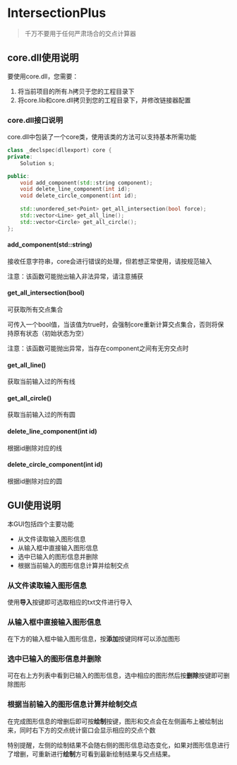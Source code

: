 # IntersectionPlus

> 千万不要用于任何严肃场合的交点计算器

## core.dll使用说明

要使用core.dll，您需要：

1. 将当前项目的所有.h拷贝于您的工程目录下
2. 将core.lib和core.dll拷贝到您的工程目录下，并修改链接器配置

### core.dll接口说明

core.dll中包装了一个core类，使用该类的方法可以支持基本所需功能

```c++
class _declspec(dllexport) core {
private:
	Solution s;

public:
	void add_component(std::string component);
    void delete_line_component(int id);
	void delete_circle_component(int id);
    
	std::unordered_set<Point> get_all_intersection(bool force);
	std::vector<Line> get_all_line();
	std::vector<Circle> get_all_circle();
};
```

#### add_component(std::string)

接收任意字符串，core会进行错误的处理，但若想正常使用，请按规范输入

注意：该函数可能抛出输入非法异常，请注意捕获

#### get_all_intersection(bool)

可获取所有交点集合

可传入一个bool值，当该值为true时，会强制core重新计算交点集合，否则将保持原有状态（初始状态为空）

注意：该函数可能抛出异常，当存在component之间有无穷交点时

#### get_all_line()

获取当前输入过的所有线

#### get_all_circle()

获取当前输入过的所有圆

#### delete_line_component(int id)

根据id删除对应的线

#### delete_circle_component(int id)

根据id删除对应的圆

## GUI使用说明

本GUI包括四个主要功能

+ 从文件读取输入图形信息
+ 从输入框中直接输入图形信息
+ 选中已输入的图形信息并删除
+ 根据当前输入的图形信息计算并绘制交点

### 从文件读取输入图形信息

使用**导入**按键即可选取相应的txt文件进行导入

### 从输入框中直接输入图形信息

在下方的输入框中输入图形信息，按**添加**按键同样可以添加图形

### 选中已输入的图形信息并删除

可在右上方列表中看到已输入的图形信息，选中相应的图形然后按**删除**按键即可删除图形

### 根据当前输入的图形信息计算并绘制交点

在完成图形信息的增删后即可按**绘制**按键，图形和交点会在左侧画布上被绘制出来，同时右下方的交点统计窗口会显示相应的交点个数

特别提醒，左侧的绘制结果不会随右侧的图形信息动态变化，如果对图形信息进行了增删，可重新进行**绘制**方可看到最新绘制结果与交点结果。